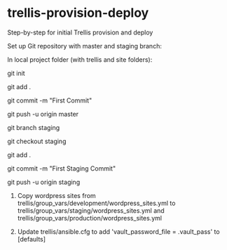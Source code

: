 # trellis-provision-deploy
Step-by-step for initial Trellis provision and deploy

Set up Git repository with master and staging branch:

In local project folder (with trellis and site folders):

git init

git add .

git commit -m "First Commit"

git push -u origin master


git branch staging

git checkout staging

git add .

git commit -m "First Staging Commit"

git push -u origin staging



1. Copy wordpress sites from trellis/group_vars/development/wordpress_sites.yml to trellis/group_vars/staging/wordpress_sites.yml and trellis/group_vars/production/wordpress_sites.yml


2. Update trellis/ansible.cfg to add 'vault_password_file = .vault_pass' to [defaults]

